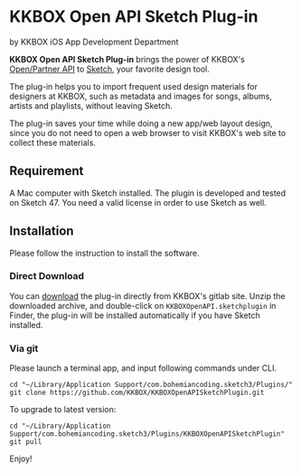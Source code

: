 # KKBOX Open API Sketch Plug-in

by KKBOX iOS App Development Department

**KKBOX Open API Sketch Plug-in** brings the power of KKBOX's
[Open/Partner API](https://developer.kkbox.com) to
[Sketch](https://www.sketchapp.com/), your favorite design tool.

The plug-in helps you to import frequent used design materials for
designers at KKBOX, such as metadata and images for songs, albums,
artists and playlists, without leaving Sketch.

The plug-in saves your time while doing a new app/web layout design,
since you do not need to open a web browser to visit KKBOX's web site
to collect these materials.

## Requirement

A Mac computer with Sketch installed. The plugin is developed and
tested on Sketch 47. You need a valid license in order to use Sketch
as well.

## Installation

Please follow the instruction to install the software.

### Direct Download

You can [download](https://github.com/KKBOX/KKBOXOpenAPISketchPlugin/archive/master.zip)
the plug-in directly from KKBOX's gitlab site. Unzip the downloaded
archive, and double-click on `KKBOXOpenAPI.sketchplugin` in Finder,
the plug-in will be installed automatically if you have Sketch
installed.

### Via git

Please launch a terminal app, and input following commands under CLI.

    cd "~/Library/Application Support/com.bohemiancoding.sketch3/Plugins/"
    git clone https://github.com/KKBOX/KKBOXOpenAPISketchPlugin.git

To upgrade to latest version:

    cd "~/Library/Application Support/com.bohemiancoding.sketch3/Plugins/KKBOXOpenAPISketchPlugin"
	git pull

Enjoy!
